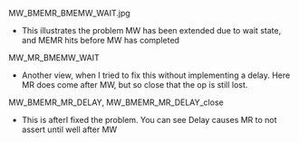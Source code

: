 MW_BMEMR_BMEMW_WAIT.jpg
 
  * This illustrates the problem MW has been extended due to wait state, and MEMR hits before MW has completed

MW_MR_BMEMW_WAIT

  * Another view, when I tried to fix this without implementing a delay. Here MR does come after MW, but so close that the op is still lost.


MW_BMEMR_MR_DELAY, MW_BMEMR_MR_DELAY_close

  * This is afterI fixed the problem. You can see Delay causes MR to not assert until well after MW
